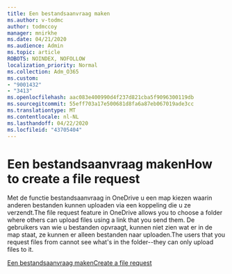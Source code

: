 ```yaml
---
title: Een bestandsaanvraag maken
ms.author: v-todmc
author: todmccoy
manager: mnirkhe
ms.date: 04/21/2020
ms.audience: Admin
ms.topic: article
ROBOTS: NOINDEX, NOFOLLOW
localization_priority: Normal
ms.collection: Adm_O365
ms.custom:
- "9001432"
- "3413"
ms.openlocfilehash: aac083e400990d4f237d821cba5f9096300119db
ms.sourcegitcommit: 55eff703a17e500681d8fa6a87eb067019ade3cc
ms.translationtype: MT
ms.contentlocale: nl-NL
ms.lasthandoff: 04/22/2020
ms.locfileid: "43705404"
---
```

# <a name="how-to-create-a-file-request"></a><span data-ttu-id="8f4b1-102">Een bestandsaanvraag maken</span><span class="sxs-lookup"><span data-stu-id="8f4b1-102">How to create a file request</span></span>

<span data-ttu-id="8f4b1-103">Met de functie bestandsaanvraag in OneDrive u een map kiezen waarin anderen bestanden kunnen uploaden via een koppeling die u ze verzendt.</span><span class="sxs-lookup"><span data-stu-id="8f4b1-103">The file request feature in OneDrive allows you to choose a folder where others can upload files using a link that you send them.</span></span> <span data-ttu-id="8f4b1-104">De gebruikers van wie u bestanden opvraagt, kunnen niet zien wat er in de map staat, ze kunnen er alleen bestanden naar uploaden.</span><span class="sxs-lookup"><span data-stu-id="8f4b1-104">The users that you request files from cannot see what's in the folder--they can only upload files to it.</span></span>

[<span data-ttu-id="8f4b1-105">Een bestandsaanvraag maken</span><span class="sxs-lookup"><span data-stu-id="8f4b1-105">Create a file request</span></span>](https://support.office.com/article/create-a-file-request-f54aa7f8-2589-4421-b351-d415fc3b83af)